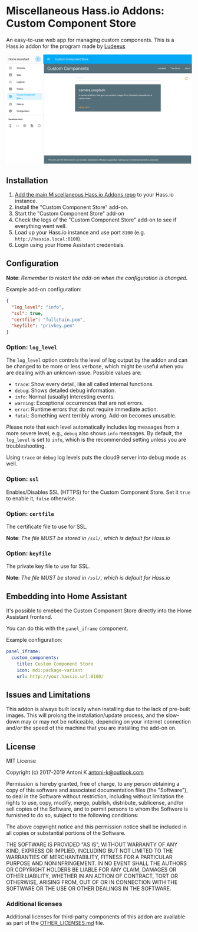 # Miscellaneous Hass.io Addons: Custom Component Store

An easy-to-use web app for managing custom components. This is a Hass.io addon for the program made by [Ludeeus](https://github.com/ludeeus/custom-component-store)

![HASS Frontend](images/ui.png)


## Installation

1. [Add the main Miscellaneous Hass.io Addons repo]() to your Hass.io instance.
2. Install the "Custom Component Store" add-on.
3. Start the "Custom Component Store" add-on
4. Check the logs of the "Custom Component Store" add-on to see if everything went well.
5. Load up your Hass.io instance and use port `8100`
    (e.g. `http://hassio.local:8100`).
6. Login using your Home Assistant credentials.



## Configuration

**Note**: _Remember to restart the add-on when the configuration is changed._

Example add-on configuration:

```json
{
  "log_level": "info",
  "ssl": true,
  "certfile": "fullchain.pem",
  "keyfile": "privkey.pem"
}
```

### Option: `log_level`

The `log_level` option controls the level of log output by the addon and can
be changed to be more or less verbose, which might be useful when you are
dealing with an unknown issue. Possible values are:

- `trace`: Show every detail, like all called internal functions.
- `debug`: Shows detailed debug information.
- `info`: Normal (usually) interesting events.
- `warning`: Exceptional occurrences that are not errors.
- `error`:  Runtime errors that do not require immediate action.
- `fatal`: Something went terribly wrong. Add-on becomes unusable.

Please note that each level automatically includes log messages from a
more severe level, e.g., `debug` also shows `info` messages. By default,
the `log_level` is set to `info`, which is the recommended setting unless
you are troubleshooting.

Using `trace` or `debug` log levels puts the cloud9 server into debug mode
as well.

### Option: `ssl`

Enables/Disables SSL (HTTPS) for the Custom Component Store. Set it `true` to enable it,
`false` otherwise.

### Option: `certfile`

The certificate file to use for SSL.

**Note**: _The file MUST be stored in `/ssl/`, which is default for Hass.io_

### Option: `keyfile`

The private key file to use for SSL.

**Note**: _The file MUST be stored in `/ssl/`, which is default for Hass.io_


## Embedding into Home Assistant

It's possible to emebed the Custom Component Store directly into the Home Assistant frontend.

You can do this with the `panel_iframe` component.

Example configuration:

```yaml
panel_iframe:
  custom_components:
    title: Custom Component Store
    icon: mdi:package-variant
    url: http://your.hassio.url:8100/
```


## Issues and Limitations

This addon is always built locally when installing due to the lack of pre-built images. This will prolong the installation/update process, and the slow-down may or may not be noticeable, depending on your internet connection and/or the speed of the machine that you are installing the add-on on.


## License

MIT License

Copyright (c) 2017-2019 Antoni K <antoni-k@outlook.com>

Permission is hereby granted, free of charge, to any person obtaining a copy
of this software and associated documentation files (the "Software"), to deal
in the Software without restriction, including without limitation the rights
to use, copy, modify, merge, publish, distribute, sublicense, and/or sell
copies of the Software, and to permit persons to whom the Software is
furnished to do so, subject to the following conditions:

The above copyright notice and this permission notice shall be included in all
copies or substantial portions of the Software.

THE SOFTWARE IS PROVIDED "AS IS", WITHOUT WARRANTY OF ANY KIND, EXPRESS OR
IMPLIED, INCLUDING BUT NOT LIMITED TO THE WARRANTIES OF MERCHANTABILITY,
FITNESS FOR A PARTICULAR PURPOSE AND NONINFRINGEMENT. IN NO EVENT SHALL THE
AUTHORS OR COPYRIGHT HOLDERS BE LIABLE FOR ANY CLAIM, DAMAGES OR OTHER
LIABILITY, WHETHER IN AN ACTION OF CONTRACT, TORT OR OTHERWISE, ARISING FROM,
OUT OF OR IN CONNECTION WITH THE SOFTWARE OR THE USE OR OTHER DEALINGS IN THE
SOFTWARE.

### Additional licenses
Additional licenses for third-party components of this addon are available as part of the [OTHER_LICENSES.md](OTHER_LICENSES.md) file.